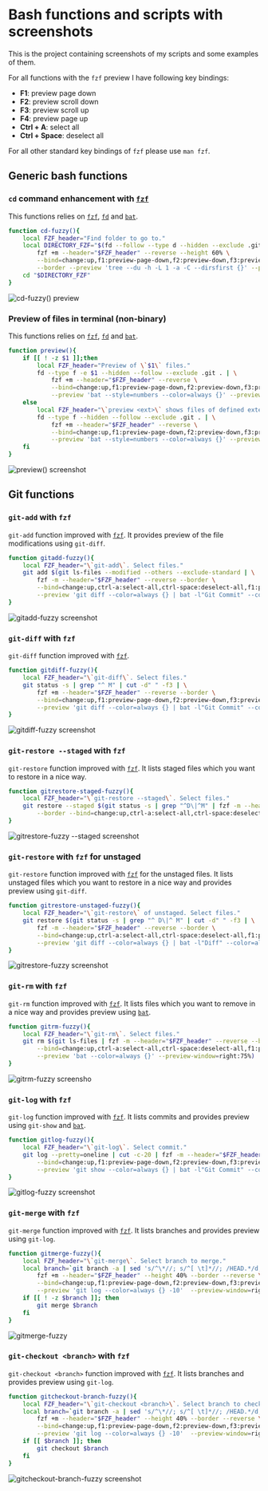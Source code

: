 # Bash functions and scripts with screenshots

This is the project containing screenshots of my scripts and some examples of them.

For all functions with the `fzf` preview I have following key bindings:
- **F1**: preview page down
- **F2**: preview scroll down
- **F3**: preview scroll up
- **F4**: preview page up
- **Ctrl + A**: select all
- **Ctrl + Space**: deselect all

For all other standard key bindings of `fzf` please use `man fzf`.

## Generic bash functions

### `cd` command enhancement with [`fzf`][fzf-link]

This functions relies on [`fzf`][fzf-link], [`fd`][fd-link] and [`bat`][bat-link].

```sh
function cd-fuzzy(){
    local FZF_header="Find folder to go to."
    local DIRECTORY_FZF="$(fd --follow --type d --hidden --exclude .git . | \
        fzf +m --header="$FZF_header" --reverse --height 60% \
        --bind=change:up,f1:preview-page-down,f2:preview-down,f3:preview-up,f4:preview-page-up \
        --border --preview 'tree --du -h -L 1 -a -C --dirsfirst {}' --preview-window=right:40%)"
    cd "$DIRECTORY_FZF"
}
```

![cd-fuzzy() preview](img/cdf_with_fzf.png)

### Preview of files in terminal (non-binary)

This functions relies on [`fzf`][fzf-link], [`fd`][fd-link] and [`bat`][bat-link].

```sh
function preview(){
    if [[ ! -z $1 ]];then
        local FZF_header="Preview of \`$1\` files."
        fd --type f -e $1 --hidden --follow --exclude .git . | \
            fzf +m --header="$FZF_header" --reverse \
            --bind=change:up,f1:preview-page-down,f2:preview-down,f3:preview-up,f4:preview-page-up \
            --preview 'bat --style=numbers --color=always {}' --preview-window=right:75%:wrap
    else
        local FZF_header="\`preview <ext>\` shows files of defined extension."
        fd --type f --hidden --follow --exclude .git . | \
            fzf +m --header="$FZF_header" --reverse \
            --bind=change:up,f1:preview-page-down,f2:preview-down,f3:preview-up,f4:preview-page-up \
            --preview 'bat --style=numbers --color=always {}' --preview-window=right:75%:wrap
    fi
}
```

![preview() screenshot](img/preview_with_fzf.png "preview function screenshot")

## Git functions

### `git-add` with `fzf`

`git-add` function improved with [`fzf`][fzf-link]. It provides preview of the file modifications using `git-diff`.

```sh
function gitadd-fuzzy(){
    local FZF_header="\`git-add\`. Select files."
    git add $(git ls-files --modified --others --exclude-standard | \
        fzf -m --header="$FZF_header" --reverse --border \
        --bind=change:up,ctrl-a:select-all,ctrl-space:deselect-all,f1:preview-page-down,f2:preview-down,f3:preview-up,f4:preview-page-up \
        --preview 'git diff --color=always {} | bat -l"Git Commit" --color=always' --preview-window=right:75%)
}
```

![gitadd-fuzzy screenshot](img/git-add_with_fzf.png)

### `git-diff` with `fzf`

`git-diff` function improved with [`fzf`][fzf-link].

```sh
function gitdiff-fuzzy(){
    local FZF_header="\`git-diff\`. Select files."
    git status -s | grep "^ M" | cut -d" " -f3 | \
        fzf +m --header="$FZF_header" --reverse --border \
        --bind=change:up,f1:preview-page-down,f2:preview-down,f3:preview-up,f4:preview-page-up \
        --preview 'git diff --color=always {} | bat -l"Git Commit" --color=always' --preview-window=right:75%:wrap
}
```

![gitdiff-fuzzy screenshot](./img/git-diff_with_fzf.png)

### `git-restore --staged` with `fzf` 

`git-restore` function improved with [`fzf`][fzf-link]. It lists staged files which you want to restore in a nice way.

```sh
function gitrestore-staged-fuzzy(){
    local FZF_header="\`git-restore --staged\`. Select files."
    git restore --staged $(git status -s | grep "^D\|^M" | fzf -m --header="$FZF_header" --reverse \
        --border --bind=change:up,ctrl-a:select-all,ctrl-space:deselect-all | cut -d" " -f3)
}
```

![gitrestore-fuzzy --staged screenshot](img/git-restore-staged_with_fzf.png)

### `git-restore` with `fzf` for unstaged

`git-restore` function improved with [`fzf`][fzf-link] for the unstaged files. It lists unstaged files which you want to restore in a nice way and provides preview using `git-diff`.

```sh
function gitrestore-unstaged-fuzzy(){
    local FZF_header="\`git-restore\` of unstaged. Select files."
    git restore $(git status -s | grep "^ D\|^ M" | cut -d" " -f3 | \
        fzf -m --header="$FZF_header" --reverse --border \
        --bind=change:up,ctrl-a:select-all,ctrl-space:deselect-all,f1:preview-page-down,f2:preview-down,f3:preview-up,f4:preview-page-up \
        --preview 'git diff --color=always {} | bat -l"Diff" --color=always' --preview-window=right:75%)
}
```

![gitrestore-fuzzy screenshot](img/git-restore-unstaged_with_fzf.png)

### `git-rm` with `fzf`

`git-rm` function improved with [`fzf`][fzf-link]. It lists files which you want to remove in a nice way and provides preview using [`bat`][bat-link].

```sh
function gitrm-fuzzy(){
    local FZF_header="\`git-rm\`. Select files."
    git rm $(git ls-files | fzf -m --header="$FZF_header" --reverse --border \
        --bind=change:up,ctrl-a:select-all,ctrl-space:deselect-all,f1:preview-page-down,f2:preview-down,f3:preview-up,f4:preview-page-up \
        --preview 'bat --color=always {}' --preview-window=right:75%)
}
```

![gitrm-fuzzy screensho](img/git-rm_with_fzf.png)

### `git-log` with `fzf`

`git-log` function improved with [`fzf`][fzf-link]. It lists commits and provides preview using `git-show` and [`bat`][bat-link].

```sh
function gitlog-fuzzy(){
    local FZF_header="\`git-log\`. Select commit."
    git log --pretty=oneline | cut -c-20 | fzf -m --header="$FZF_header" --reverse --border \
        --bind=change:up,f1:preview-page-down,f2:preview-down,f3:preview-up,f4:preview-page-up \
        --preview 'git show --color=always {} | bat -l"Git Commit" --color=always' --preview-window=right:75%
}
```

![gitlog-fuzzy screenshot](img/git-log_with_fzf.png)

### `git-merge` with `fzf`

`git-merge` function improved with [`fzf`][fzf-link]. It lists branches and provides preview using `git-log`.

```sh
function gitmerge-fuzzy(){
    local FZF_header="\`git-merge\`. Select branch to merge."
    local branch=`git branch -a | sed 's/^\*//; s/^[ \t]*//; /HEAD.*/d; /^remotes\/origin\/$/d' | \
        fzf +m --header="$FZF_header" --height 40% --border --reverse \
        --bind=change:up,f1:preview-page-down,f2:preview-down,f3:preview-up,f4:preview-page-up \
        --preview 'git log --color=always {} -10'  --preview-window=right:75% | sed 's/remotes\/origin\///'`
    if [[ ! -z $branch ]]; then
        git merge $branch
    fi
}
```

![gitmerge-fuzzy](img/git-merge_with_fzf.png)

### `git-checkout <branch>` with `fzf`

`git-checkout <branch>` function improved with [`fzf`][fzf-link]. It lists branches and provides preview using `git-log`.

```sh
function gitcheckout-branch-fuzzy(){
    local FZF_header="\`git-checkout <branch>\`. Select branch to checkout."
    local branch=`git branch -a | sed 's/^\*//; s/^[ \t]*//; /HEAD.*/d; /^remotes\/origin\/$/d' | \
        fzf +m --header="$FZF_header" --height 40% --border --reverse \
        --bind=change:up,f1:preview-page-down,f2:preview-down,f3:preview-up,f4:preview-page-up \
        --preview 'git log --color=always {} -10'  --preview-window=right:75% | sed 's/remotes\/origin\///'`
    if [[ $branch ]]; then
        git checkout $branch
    fi
}
```

![gitcheckout-branch-fuzzy screenshot](img/gitcheckout-branch_with_fzf.png)

<!-- Links -->
[fzf-link]: https://github.com/junegunn/fzf
[fd-link]: https://github.com/sharkdp/fd 
[bat-link]: https://github.com/sharkdp/bat
